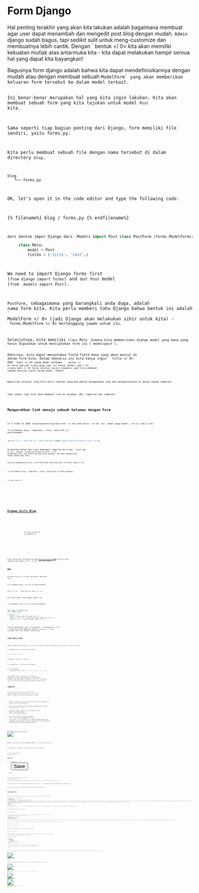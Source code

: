 # Form Django

Hal penting terakhir yang akan kita lakukan adalah bagaimana membuat agar user dapat menambah dan mengedit post blog dengan mudah. `Admin` django sudah bagus, tapi sedikit sulit untuk meng-customize dan membuatnya lebih cantik. Dengan ` bentuk </ 0> kita akan memiliki kekuatan mutlak atas antarmuka kita - kita dapat melakukan hampir semua hal yang dapat kita bayangkan!</p>

<p>Bagusnya form django adalah bahwa kita dapat mendefinisikannya dengan mudah atau dengan membuat sebuah <code>ModelForm` yang akan memberikan keluaran form tersebut ke dalam model terkait.

Ini benar-benar merupakan hal yang kita ingin lakukan. Kita akan membuat sebuah form yang kita tujukan untuk model `Post` kita.

Sama seperti tiap bagian penting dari Django, form memiliki file sendiri, yaitu forms.py.

Kita perlu membuat sebuah file dengan nama tersebut di dalam directory `blog`.

    blog
       └── forms.py
    

OK, let's open it in the code editor and type the following code:

{% filename%} blog / forms.py {% endfilename%}

```python
dari bentuk impor Django dari .Models import Post class PostForm (forms.ModelForm):

     class Meta:
         model = Post
         fields = ('title', 'text',)
```

We need to import Django forms first (`from django import forms`) and our `Post` model (`from .models import Post`).

`PostForm`, sebagaimana yang barangkali anda duga, adalah nama form kita. Kita perlu memberi tahu Django bahwa bentuk ini adalah ` ModelForm </ 0> (jadi Django akan melakukan sihir untuk kita) - <code> forms.ModelForm </ 0> bertanggung jawab untuk itu.</p>

<p>Selanjutnya, kita memiliki <code>class Meta` dimana kita memberitahu django model yang mana yang harus digunakan untuk menciptakan form ini (`model=post`).

Akhirnya, kita dapat menyatakan field-field mana yang akan muncul di dalam form kita. Dalam skenario ini kita hanya ingin ` title </ 0> dan <code> text </ 0> yang akan terbuka - <code> author </ 0> harus menjadi orang yang saat ini masuk (Anda!) Dan < 0> create_date </ 0> harus disetel secara otomatis saat kita membuat sebuah posting (yaitu dalam kode), bukan?</p>

<p>Begitulah caranya! Yang kita perlu lakukan sekarang adalah menggunakan <em>view</em> dan menampilkannya di dalam sebuah template.</p>

<p>Jadi sekali lagi kita akan membuat link ke halaman, URL, tampilan dan template.</p>

<h2>Mengarahkan link menuju sebuah halaman dengan Form</h2>

<p>It's time to open <code>blog/templates/blog/base.html` in the code editor. In the `div` named `page-header`, we will add a link:

{% filename%} blog / templates / blog / base.html {% endfilename%}

```html
<a href="{% url 'post_new' %}" class="top-menu"><span class="glyphicon glyphicon-plus"> </ 0>
```

Perhatikan bahwa kami ingin memanggil tampilan baru kami ` post_new </ 0> . Kelas <code> "glyphicon glyphicon-plus" </ 0> disediakan oleh tema bootstrap yang kami gunakan, dan akan menampilkan tanda tambah bagi kami.</p>

<p>Setelah menambahkan baris, file HTML Anda sekarang harus terlihat seperti ini:</p>

<p>{% filename%} blog / templates / blog / base.html {% endfilename%}</p>

<pre><code class="html">{% load static %}
<html>
    <head>
        <title>Django Girls blog</title>
        <link rel="stylesheet" href="//maxcdn.bootstrapcdn.com/bootstrap/3.2.0/css/bootstrap.min.css">
        <link rel="stylesheet" href="//maxcdn.bootstrapcdn.com/bootstrap/3.2.0/css/bootstrap-theme.min.css">
        <link href='//fonts.googleapis.com/css?family=Lobster&subset=latin,latin-ext' rel='stylesheet' type='text/css'>
        <link rel="stylesheet" href="{% static 'css/blog.css' %}">
    </head>
    <body>
        <div class="page-header">
            <a href="{% url 'post_new' %}" class="top-menu"><span class="glyphicon glyphicon-plus"></span></a>
            <h1><a href="/">Django Girls Blog</a></h1>
        </div>
        <div class="content container">
            <div class="row">
                <div class="col-md-8">
                    {% block content %}
                    {% endblock %}
                </div>
            </div>
        </div>
    </body>
</html>
`</pre> 

After saving and refreshing the page http://127.0.0.1:8000 you will see a familiar `NoReverseMatch` error. Is that the case? Good!

## URL

We open `blog/urls.py` in the code editor and add a line:

{% filename%} blog / urls.py {% endfilename%}

```python
path('post/new/', views.post_new, name='post_new'),
```

Dan kode terakhir akan tampak seperti ini:

{% filename%} blog / urls.py {% endfilename%}

```python
from django.urls import path 
from . import views

urlpatterns = [
    path('', views.post_list, name='post_list'),
    path('post/<int:pk>/', views.post_detail, name='post_detail'),
    path('post/new/', views.post_new, name='post_new'),
]
```

Setelah menyegarkan situs, kita melihat ` AttributeError </ 0> , karena kita tidak memiliki tampilan <code> post_new </ 0> yang diterapkan. Mari kita tambahkan sekarang juga.</p>

<h2>view post_view</h2>

<p>Time to open the <code>blog/views.py` file in the code editor and add the following lines with the rest of the `from` rows:

{% filename%} blog / views.py {% endfilename%}

```python
dari .forms import PostForm
```

Dan kemudian * tampilan </ 0> kami :</p> 

{% filename%} blog / views.py {% endfilename%}

```python
def post_new (request):
     form = PostForm ()
     mengembalikan render (request, 'blog / post_edit.html', {'form': form} )
```

Untuk membuat sebuah form `post` baru, kita perlu memanggil `PostForm` dan mengirimkannya ke dalam template tersebut. Kita akan kembali ke tampilan * ini </ 0> , tapi untuk saat ini, mari kita buat template untuk formulir dengan cepat.</p> 

## Template

We need to create a file `post_edit.html` in the `blog/templates/blog` directory, and open it in the code editor. To make a form work we need several things:

* We have to display the form. We can do that with (for example) {% raw %}`{{ form.as_p }}`{% endraw %}.
* Baris di atas tersebut perlu diletakkan di dalam tag form HTML: `<form method="POST">...</form>`.
* Kita perlu sebuah tombol `Save`. Kita lakukan hal itu dengan sebuah tombol HTML: `<button type="submit">Save</button>`.
* Dan akhirnya, tepat setelah tag pembuka `<form ...>` kita perlu menambahkan {% raw%} ` {% csrf_token%} </ 1> {% endraw%} . Ini sangat penting, karena akan menjadikan form anda aman! Jika Anda lupa sedikit ini, Django akan mengeluh saat Anda mencoba menyimpan formulir:</li>
</ul>

<p><img src="images/csrf2.png" alt="Halaman terlarang CSFR" /></p>

<p>Baiklah, jadi mari kita lihat bagaimana HTML di <code> post_edit.html </ 0> akan terlihat:</p>

<p>{% filename%} blog / templates / blog / post_edit.html {% endfilename%}</p>

<pre><code class="html">{% extends 'blog/base.html' %}

{% block content %}
    <h2>New post</h2>
    <form method="POST" class="post-form">{% csrf_token %}
        {{ form.as_p }}
        <button type="submit" class="save btn btn-default">Save</button>
    </form>
{% endblock %}
`</pre> 
    Saatnya merefresh web kita! Wow...! Form anda tampil!
    
    ![Form Baru](images/new_form2.png)
    
    Tapi tunggu sebentar! Saat Anda mengetikkan sesuatu di bidang ` title </ 0> dan <code> text </ 0> dan coba simpan, apa yang akan terjadi?</p>

<p>Tidak ada! Kami sekali lagi ada di halaman yang sama dan teks kami hilang ... dan tidak ada tulisan baru yang ditambahkan. Jadi apa yang salah?</p>

<p>Jawabnya: tidak ada yang salah. Kita hanya perlu bekerja sedikit lagi pada <em>view kita</em>.</p>

<h2>Menyimpan Form</h2>

<p>Open <code>blog/views.py` once again in the code editor. Currently all we have in the `post_new` view is the following:
    
    {% filename%} blog / views.py {% endfilename%}
    
    ```python
    def post_new (request):
         form = PostForm ()
         mengembalikan render (request, 'blog / post_edit.html', {'form': form} )
    ```
    
    Saat kita mengirimkan formulir, kita dibawa kembali ke tampilan yang sama, tapi kali ini kita memiliki beberapa data lagi di ` request </ 0> , lebih khusus lagi pada permintaan <code> .POST </ 0> (penamaannya telah tidak ada hubungannya dengan blog "post", ada kaitannya dengan fakta bahwa kita "memposting" data). Ingat bagaimana dalam file HTML, definisi <code><form>` kami memiliki variabel ` method = "POST" </ 1> ? Semua field dari from tersebut kini dalam <code>request.POST`. Anda tidak boleh merename `POST` apapun namanya (satu-satunya nilai valed dari `method` adalah `GET`, akan tetapi kami tidak punya cukup waktu untuk menjelaskan perbedaannya).
    
    Jadi dalam kami * pandangan </ 0> kita memiliki dua situasi yang terpisah untuk menangani: pertama, ketika kita mengakses halaman untuk pertama kalinya dan kami ingin formulir kosong, dan kedua, ketika kita kembali ke * tampilan </ 0> dengan semua data formulir yang baru saja kita ketik. Sehingga kita perlu menambahkan sebuah kondisi (akan kita gunakan `if` untuk keperluan tersebut):</p> 
    
    {% filename%} blog / views.py {% endfilename%}
    
    ```python
    jika request.method == "POST":
     [...] 
    else:
     form = PostForm ()        
    ```
    
    Saatnya untuk mengisi titik-titik ` [...] </ 0> . Jika <code> method </ 0> adalah <code> POST </ 0> maka kita ingin membuat <code> PostForm </ 0> dengan data dari form, kan? Kami akan melakukannya sebagai berikut:</p>

<p>{% filename%} blog / views.py {% endfilename%}</p>

<pre><code class="python">form = PostForm (request.POST)
`</pre> 
    
    The next thing is to check if the form is correct (all required fields are set and no incorrect values have been submitted). We do that with `form.is_valid()`.
    
    Kita cek apakah form tersebut valid dan jika ya, kita dapat menyimpannya!
    
    {% filename%} blog / views.py {% endfilename%}
    
    ```python
    jika form.is_valid ():
         post = form.save (komit = salah)
         post.author = request.user
         post.published_date = timezone.now ()
         post.save () post.save ()
    ```
    
    Pada dasarnya, kita memiliki dua hal di sini: kita simpan form dengan ` form.save </ 0> dan kita tambahkan seorang penulis (karena tidak ada bidang <code> author </ 0> di <code> PostForm </ 0> dan bidang ini diperlukan). <code> commit = Salah </ 0> berarti kita tidak ingin menyimpan model <code> Post </ 0> - kita ingin menambahkan penulis terlebih dahulu. Sebagian besar waktu Anda akan menggunakan <code> form.save () </ 0> tanpa <code> commit = False </ 0> , namun dalam kasus ini, kita perlu menyediakannya. <code> post.save () </ 0> akan menyimpan perubahan (menambahkan penulis) dan sebuah posting blog baru dibuat!</p>

<p>Akhirnya, akan sangat mengagumkan jika kita bisa langsung masuk ke halaman <code> post_detail </ 0> untuk posting blog kita yang baru dibuat, bukan? Untuk melakukan itu kita memerlukan satu impor lagi:</p>

<p>{% filename%} blog / views.py {% endfilename%}</p>

<pre><code class="python">dari django.shortcuts import redirect
`</pre> 
    
    Tambahkan di awal file Anda. Dan sekarang kita bisa mengatakan, "pergi ke halaman ` post_detail </ 0> untuk posting yang baru dibuat":</p>

<p>{% filename%} blog / views.py {% endfilename%}</p>

<pre><code class="python">pengalihan kembali ('post_detail', pk = post.pk)
`</pre> 
    
    ` post_detail </ 0> adalah nama tampilan yang ingin kita tuju. Ingat bahwa <em>view</em> ini memerlukan sebuah variabel <code>pk`? Untuk menyebarkannya ke tampilan, kita menggunakan ` pk = post.pk </ 0> , di mana <code> post </ 0> adalah postingan blog yang baru dibuat!</p>

<p>Baiklah, kita sudah banyak bicara, tapi kita mungkin ingin melihat seperti apa tampilan <em> lihat </ 0> sekarang juga kan?</p>

<p>{% filename%} blog / views.py {% endfilename%}</p>

<pre><code class="python">def post_new (request):
     if request.method == "POST":
         form = PostForm (request.POST)
         jika form.is_valid ():
             post = form.save (commit = false)
             post.author = request.user
             post.             publish_date = timezone.now ()
 post.save ()
             pengalihan kembali ('post_detail', pk = post.pk)
     else:
         form = PostForm ()
     mengembalikan render (permintaan, 'blog / post_edit.html', {'form': bentuk} )
`</pre> 
    
    Mari lihat, apakah dapat berjalan. Pergi ke halaman http://127.0.0.1:8000/post/new/, tambahkan ` judul </ 0> dan <code> teks </ 0> , simpan ... dan voila! Posting blog baru ditambahkan dan kami diarahkan ke halaman <code> post_detail </ 0> !</p>

<p>Anda mungkin telah memperhatikan bahwa kami menetapkan tanggal publikasi sebelum menyimpan pos. Nantinya, kami akan mengenalkan <em> tombol publish </ 0> di <strong> Django Girls Tutorial: Extensions </ 1> .</p>

<p>Sejauh ini bagus !</p>

<blockquote>
  <p>Karena kita baru saja menggunakan antarmuka admin Django, sistem saat ini berpikir kita masih login. Ada beberapa situasi yang bisa menyebabkan kita keluar (menutup browser, memulai ulang DB, dll.). Jika, ketika membuat sebuah posting, Anda menemukan bahwa Anda mendapatkan kesalahan yang mengacu pada kurangnya pengguna yang masuk, masuk ke halaman admin http://127.0.0.1:8000/admin dan masuk lagi. Ini sementara akan menyelesaikan permasalahan. Ada penyelesain permanen yang menanti anda pada bab <strong>Homework: add security to your website!</strong> setelah tutorial utama.</p>
</blockquote>

<p><img src="images/post_create_error.png" alt="Login Error" /></p>

<h2>Validasi Form</h2>

<p>Sekarang, akan kami perlihatkan betapa hebatnya form django itu. Sebuah post blog perlu memiliki field <code>title` dan `text`. Pada model ` Post </ 0> kami tidak mengatakan bahwa bidang ini (berlawanan dengan <code> published_date </ 0> ) tidak diperlukan, jadi Django, secara default, mengharapkannya disetel.</p>

<p>Cobalah untuk menyimpan formulir tanpa <code> judul </ 0> dan <code> teks </ 0> . Coba tebak apa yang akan terjadi!</p>

<p><img src="images/form_validation2.png" alt="Validasi Form" /></p>

<p>Django berusaha untuk memvalidasi bahwa semua bidang dalam formulir kami benar. Bukankah itu mengagumkan?</p>

<h2>Form Edit</h2>

<p>Now we know how to add a new post. Tetapi, bagaimana jika kita ingin mengedit yang sudah ada ? Ini sangat mirip dengan apa yang baru saja kita lakukan. Mari buat beberapa hal penting dengan cepat. (Jika Anda tidak mengerti sesuatu, Anda harus bertanya kepada pelatih Anda atau melihat bab-bab sebelumnya, karena kami telah menyelesaikan semua langkah ini.)</p>

<p>Open <code>blog/templates/blog/post_detail.html` in the code editor and add the line
    
    {% filename%} blog / templates / blog / post_detail.html {% endfilename%}
    
    ```html
    <a class="btn btn-default" href="{% url 'post_edit' pk=post.pk %}"><span class="glyphicon glyphicon-pencil"> </ 0>
    ```
    
    sehingga template akan terlihat seperti ini:
    
    {% filename%} blog / templates / blog / post_detail.html {% endfilename%}
    
    ```html
    {% extends 'blog/base.html' %}
    
    {% block content %}
        <div class="post">
            {% if post.published_date %}
                <div class="date">
                    {{ post.published_date }}
                </div>
            {% endif %}
            <a class="btn btn-default" href="{% url 'post_edit' pk=post.pk %}"><span class="glyphicon glyphicon-pencil"></span></a>
            <h2>{{ post.title }}</h2>
            <p>{{ post.text|linebreaksbr }}</p>
        </div>
    {% endblock %}
    ```
    
    Open `blog/urls.py` in the code editor, and add this line:
    
    {% filename%} blog / urls.py {% endfilename%}
    
    ```python
        path('post/<int:pk>/edit/', views.post_edit, name='post_edit'),
    ```
    
    Kita akan menggunakan kembali template `blog/templates/blog/post_edit.html`, sehingga sesuatu yang belum adalah sebuah *view*.
    
    Let's open `blog/views.py` in the code editor and add this at the very end of the file:
    
    {% filename%} blog / views.py {% endfilename%}
    
    ```python
    def post_edit (request, pk):
         post = get_object_or_404 (Post, pk = pk)
         jika request.method == "POST":
             form = PostForm (request.POST, instance = post)
             if form.is_valid ():
                 post = form .save (commit = False)
                 post.author = request.user
                 post.published_date = timezone.now ()
                 post.save ()
                 pengalihan kembali ('post_detail', pk = post.pk)
         else:
             form = PostForm (instance = post )
         mengembalikan render (permintaan, 'blog / post_edit.html', {'form': form} )
    ```
    
    Ini tampak hampir sama persis dengan view `post_new` kita, benar ? Tetapi tidak seluruhnya sama persis. For one, we pass an extra `pk` parameter from `urls`. Selanjutnya, kita mendapatkan ` Post </ 0> model yang ingin kita edit dengan <code> get_object_or_404 (Post, pk = pk) </ 0> dan kemudian, ketika kita membuat sebuah form, kita melewati postingan ini sebagai < 0> contoh </ 0> , saat kita menyimpan form ...</p>

<p>{% filename%} blog / views.py {% endfilename%}</p>

<pre><code class="python">form = PostForm (request.POST, instance = post)
`</pre> 
    
    ... dan saat kami baru saja membuka formulir dengan tulisan ini untuk diedit:
    
    {% filename%} blog / views.py {% endfilename%}
    
    ```python
    form = PostForm (contoh = post)
    ```
    
    Baiklah, mari kita uji jika berhasil! Ayo pergi ke halaman ` post_detail </ 0> . Harus ada tombol edit di pojok kanan atas:</p>

<p><img src="images/edit_button2.png" alt="Tombol Edit" /></p>

<p>Ketika anda mengkliknya, anda aka melihat form tersebut berisi post blog kita:</p>

<p><img src="images/edit_form2.png" alt="Form Edit" /></p>

<p>Jangan ragu untuk mengganti judul atau teks dan simpan perubahannya!</p>

<p>Selamat! Aplikasi anda makin lama makin lengkap!</p>

<p>If you need more information about Django forms, you should read the documentation: https://docs.djangoproject.com/en/2.2/topics/forms/</p>

<h2>Keamanan</h2>

<p>Being able to create new posts by clicking a link is awesome! Tapi sekarang, siapa pun yang mengunjungi situs Anda akan dapat membuat posting blog baru, dan itu mungkin bukan sesuatu yang Anda inginkan. Mari kita membuatnya jadi tombol muncul untuk Anda tapi tidak untuk orang lain.</p>

<p>Open <code>blog/templates/blog/base.html` in the code editor, find our `page-header` `div` and the anchor tag you put in there earlier. It should look like this:
    
    {% filename%} blog / templates / blog / base.html {% endfilename%}
    
    ```html
    <a href="{% url 'post_new' %}" class="top-menu"><span class="glyphicon glyphicon-plus"> </ 0>
    ```
    
    Kami akan menambahkan tag ` {% jika%} </ 0> ke ini, yang akan membuat tautan hanya muncul untuk pengguna yang masuk ke admin. Sekarang, itu hanya kamu! Ubah tag 0><a>` agar menjadi ini:
    
    {% filename%} blog / templates / blog / base.html {% endfilename%}
    
    ```html
    {% if user.is_authenticated %}
        <a href="{% url 'post_new' %}" class="top-menu"><span class="glyphicon glyphicon-plus"></span></a>
    {% endif %}
    ```
    
    Ini ` {% jika%} </ 0> akan menyebabkan tautan dikirim ke browser hanya jika pengguna yang meminta halaman masuk. Ini tidak melindungi adanya penulisan post baru seluruhnya, tapi cukup bagus untuk langkah awal. Kita akan mempelajari masalah keamanan lebih jauh pada pelajaran tentang extension.</p>

<p>Ingat ikon edit yang baru saja kita tambahkan ke halaman detail kita? Kami juga ingin menambahkan perubahan yang sama di sana, sehingga orang lain tidak dapat mengedit posting yang ada.</p>

<p>Open <code>blog/templates/blog/post_detail.html` in the code editor and find this line:
    
    {% filename%} blog / templates / blog / post_detail.html {% endfilename%}
    
    ```html
    <a class="btn btn-default" href="{% url 'post_edit' pk=post.pk %}"><span class="glyphicon glyphicon-pencil"> </ 0>
    ```
    
    Ubah ke ini:
    
    {% filename%} blog / templates / blog / post_detail.html {% endfilename%}
    
    ```html
    {% jika user.is_authenticated%} 
    <a class="btn btn-default" href="{% url 'post_edit' pk=post.pk %}"><span class="glyphicon glyphicon-pencil"> </ 0> {% endif%}     
    
    ```
    
    Karena Anda mungkin masuk, jika Anda menyegarkan halaman, Anda tidak akan melihat sesuatu yang berbeda. Muatkan halaman di browser lain atau jendela penyamaran (disebut "InPrivate" di Windows Edge), meskipun, dan Anda akan melihat bahwa tautan tidak muncul, dan ikonnya juga tidak ditampilkan!
    
    ## Satu hal lagi: saatnya melakukan deploy!
    
    Mari kita lihat apakah itu semua dapat berjalan di PythonAnywhere. Saatnya melakukan deploy lagi!
    
    * First, commit your new code, and push it up to GitHub:
    
    {% filename%} baris perintah {% endfilename%}
    
        $ git status $ git add --all. $ git status $ git commit -m "Ditambahkan tampilan untuk membuat / mengedit posting blog di dalam situs." $ git push
        
    
    * Kemudian dalam konsol Bash [PythonAnywhere](https://www.pythonanywhere.com/consoles/):
    
    {% filename %}PythonAnywhere command-line{% endfilename %}
    
        $ cd ~/<your-pythonanywhere-domain>.pythonanywhere.com
        $ git pull
        [...]
        
    
    (Remember to substitute `<your-pythonanywhere-domain>` with your actual PythonAnywhere subdomain, without the angle-brackets.)
    
    * Finally, hop on over to the ["Web" page](https://www.pythonanywhere.com/web_app_setup/) (use the menu button in the upper right of the console) and hit **Reload**. Refresh your https://subdomain.pythonanywhere.com blog to see the changes.
    
    And that should be it! Congrats :)